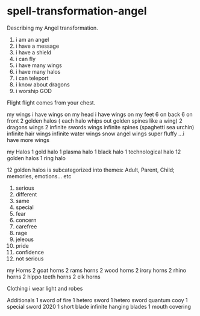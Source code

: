 # spell-transformation-angel
Describing my Angel transformation.

1. i am an angel
2. i have a message
3. i have a shield
4. i can fly
5. i have many wings
6. i have many halos
7. i can teleport
8. i know about dragons
9. i worship GOD


Flight
flight comes from your chest.


my wings
i have wings on my head
i have wings on my feet
6 on back
6 on front
2 golden halos ( each halo whips out golden spines like a wing)
2 dragons wings
2 infinite swords wings
infinite spines (spaghetti sea urchin)
infinite hair wings
infinite water wings
snow angel wings super fluffy
...i have more wings


my Halos
1 gold halo
1 plasma halo
1 black halo
1 technological halo
12 golden halos
1 ring halo

12 golden halos is subcategorized into themes: Adult, Parent, Child; memories, emotions... etc
1. serious
2. different
3. same
4. special
5. fear
6. concern
7. carefree
8. rage
9. jeleous
10. pride
11. confidence
12. not serious

my Horns
2 goat horns
2 rams horns
2 wood horns
2 irory horns
2 rhino horns
2 hippo teeth horns
2 elk horns

Clothing
i wear light and robes

Additionals
1 sword of fire
1 hetero sword
1 hetero sword quantum cooy
1 special sword 2020
1 short blade
infinite hanging blades
1 mouth covering



